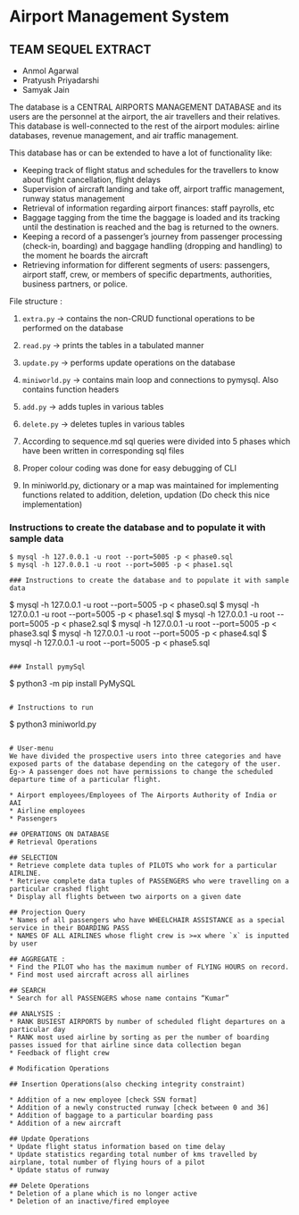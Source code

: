 # Airport Management System 
## TEAM SEQUEL EXTRACT
- Anmol Agarwal
- Pratyush Priyadarshi
- Samyak Jain

The database is a CENTRAL AIRPORTS MANAGEMENT DATABASE and its users are the personnel at the airport, the air travellers and their relatives. This database is well-connected to the rest of the airport modules: airline databases, revenue management, and air traffic management. 

This database has or can be extended to have a lot of functionality like:

* Keeping track of flight status and schedules for the travellers to know about flight cancellation, flight delays
* Supervision of aircraft landing and take off, airport traffic management, runway status management
* Retrieval of information regarding airport finances: staff payrolls, etc
* Baggage tagging from the  time the baggage is loaded and its tracking until the destination is reached and the bag is returned to the owners.
* Keeping a record of a passenger’s journey from passenger processing (check-in, boarding) and baggage handling (dropping and handling) to the moment he boards the aircraft
* Retrieving information for different segments of users: passengers, airport staff, crew, or members of specific departments, authorities, business partners, or police.

File structure : 
1. `extra.py` -> contains the non-CRUD functional operations to be performed on the database
2. `read.py` -> prints the tables in a tabulated manner
3. `update.py` -> performs update operations on the database
4. `miniworld.py` -> contains main loop and connections to pymysql. Also contains function headers
5. `add.py` -> adds tuples in various tables
6. `delete.py` -> deletes tuples in various tables


1. According to sequence.md sql queries were divided into 5 phases which have been written in corresponding sql files
2. Proper colour coding was done for easy debugging of CLI
3. In miniworld.py, dictionary or a map was maintained for implementing functions related to addition, deletion, updation (Do check this nice implementation)

### Instructions to create the database and to populate it with sample data
```
$ mysql -h 127.0.0.1 -u root --port=5005 -p < phase0.sql
$ mysql -h 127.0.0.1 -u root --port=5005 -p < phase1.sql

### Instructions to create the database and to populate it with sample data
```
$ mysql -h 127.0.0.1 -u root --port=5005 -p < phase0.sql
$ mysql -h 127.0.0.1 -u root --port=5005 -p < phase1.sql
$ mysql -h 127.0.0.1 -u root --port=5005 -p < phase2.sql
$ mysql -h 127.0.0.1 -u root --port=5005 -p < phase3.sql
$ mysql -h 127.0.0.1 -u root --port=5005 -p < phase4.sql
$ mysql -h 127.0.0.1 -u root --port=5005 -p < phase5.sql

```

### Install pymySql
```
$ python3 -m pip install PyMySQL
```

# Instructions to run
```
$ python3 miniworld.py
```

# User-menu
We have divided the prospective users into three categories and have exposed parts of the database depending on the category of the user. Eg-> A passenger does not have permissions to change the scheduled departure time of a particular flight.

* Airport employees/Employees of The Airports Authority of India or AAI
* Airline employees
* Passengers

## OPERATIONS ON DATABASE
# Retrieval Operations

## SELECTION
* Retrieve complete data tuples of PILOTS who work for a particular AIRLINE.
* Retrieve complete data tuples of PASSENGERS who were travelling on a particular crashed flight
* Display all flights between two airports on a given date

## Projection Query
* Names of all passengers who have WHEELCHAIR ASSISTANCE as a special service in their BOARDING PASS
* NAMES OF ALL AIRLINES whose flight crew is >=x where `x` is inputted by user

## AGGREGATE :
* Find the PILOT who has the maximum number of FLYING HOURS on record.
* Find most used aircraft across all airlines

## SEARCH
* Search for all PASSENGERS whose name contains “Kumar”

## ANALYSIS : 
* RANK BUSIEST AIRPORTS by number of scheduled flight departures on a particular day
* RANK most used airline by sorting as per the number of boarding passes issued for that airline since data collection began
* Feedback of flight crew

# Modification Operations

## Insertion Operations(also checking integrity constraint)

* Addition of a new employee [check SSN format]
* Addition of a newly constructed runway [check between 0 and 36]
* Addition of baggage to a particular boarding pass
* Addition of a new aircraft

## Update Operations
* Update flight status information based on time delay
* Update statistics regarding total number of kms travelled by airplane, total number of flying hours of a pilot
* Update status of runway

## Delete Operations
* Deletion of a plane which is no longer active
* Deletion of an inactive/fired employee

